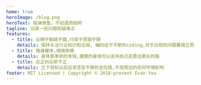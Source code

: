 ```yaml
---
home: true
heroImage: /blog.png
heroText: 临渊羡鱼，不如退而结网
tagline: 记录一些问题和疑难点
features:
  - title: 业精于勤疏于嬉,行成于思毁于随
    details: 保持关注行业知识和见闻, 编码在于不断的coding,对于出现的问题要独立思考,不可照抄临摹
  - title: 强身健体,增强体魄
    details: 身体是革命的本钱,健康的身体可以支持自己走更远更长的路
  - title: 志正则众邪不正
    details: 立下目标以后应该坚定不移的去完成,不受周边的任何环境影响
footer: MIT Licensed | Copyright © 2018-present Evan You
---
```

